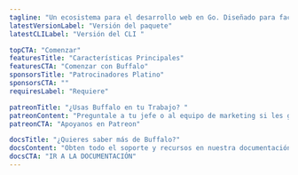 ```yaml
---
tagline: "Un ecosistema para el desarrollo web en Go. Diseñado para facilitar tu vida."
latestVersionLabel: "Versión del paquete"
latestCLILabel: "Versión del CLI "

topCTA: "Comenzar"
featuresTitle: "Características Principales"
featuresCTA: "Comenzar con Buffalo"
sponsorsTitle: "Patrocinadores Platino"
sponsorsCTA: ""
requiresLabel: "Requiere"

patreonTitle: "¿Usas Buffalo en tu Trabajo? "
patreonContent: "Preguntale a tu jefe o al equipo de marketing si les gustaría apoyar nuestro proyecto."
patreonCTA: "Apoyanos en Patreon"

docsTitle: "¿Quieres saber más de Buffalo?"
docsContent: "Obten todo el soporte y recursos en nuestra documentación."
docsCTA: "IR A LA DOCUMENTACIÓN"
---
```

